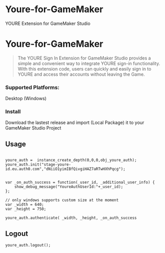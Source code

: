 # Youre-for-GameMaker
YOURE Extension for GameMaker Studio

# Youre-for-GameMaker

> The YOURE Sign In Extension for GameMaker Studio provides a simple and convenient way to integrate YOURE sign-in functionality. With this extension code, users can quickly and easily sign in to YOURE and access their accounts without leaving the Game.


### Supported Platforms: 
Desktop (Windows)

### Install
Download the lastest release and import (Local Package) it to your GameMaker Studio Project

## Usage

```gml

youre_auth =  instance_create_depth(0,0,0,obj_youre_auth);
youre_auth.init("stage-youre-id.eu.auth0.com","dNiiO1yimIBfQivgiHAZ7aRTwHXhPqcg");


var _on_auth_success = function(_user_id, _additional_user_info) {
	show_debug_message("YoureAuthUserId:"+_user_id);
};

// only windows supports custom size at the moment
var _width = 640;
var _height = 750;

youre_auth.authenticate( _width, _height, _on_auth_success

```

## Logout
```gml
youre_auth.logout();
```
